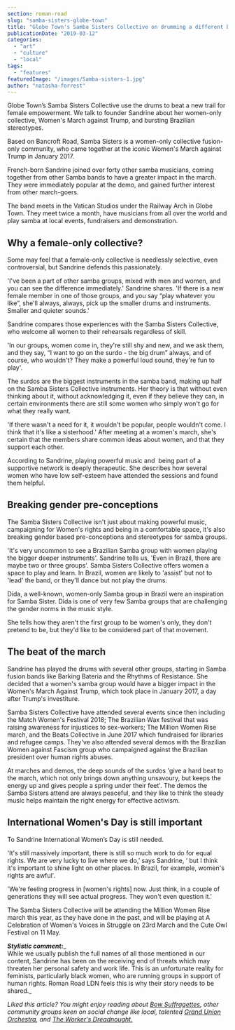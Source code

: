 ```yaml
---
section: roman-road
slug: "samba-sisters-globe-town"
title: "Globe Town's Samba Sisters Collective on drumming a different beat"
publicationDate: "2019-03-12"
categories: 
  - "art"
  - "culture"
  - "local"
tags: 
  - "features"
featuredImage: "/images/Samba-sisters-1.jpg"
author: "natasha-forrest"
---
```


Globe Town’s Samba Sisters Collective use the drums to beat a new trail for female empowerment. We talk to founder Sandrine about her women-only collective, Women's March against Trump, and bursting Brazilian stereotypes.

Based on Bancroft Road, Samba Sisters is a women-only collective fusion-only community, who came together at the iconic Women's March against Trump in January 2017.

French-born Sandrine joined over forty other samba musicians, coming together from other Samba bands to have a greater impact in the march. They were immediately popular at the demo, and gained further interest from other march-goers.

The band meets in the Vatican Studios under the Railway Arch in Globe Town. They meet twice a month, have musicians from all over the world and play samba at local events, fundraisers and demonstration.

## Why a female-only collective?

Some may feel that a female-only collective is needlessly selective, even controversial, but Sandrine defends this passionately.

'I've been a part of other samba groups, mixed with men and women, and you can see the difference immediately.' Sandrine shares. 'If there is a new female member in one of those groups, and you say “play whatever you like”, she'll always, always, pick up the smaller drums and instruments. Smaller and quieter sounds.'

Sandrine compares those experiences with the Samba Sisters Collective, who welcome all women to their rehearsals regardless of skill.

'In our groups, women come in, they're still shy and new, and we ask them, and they say, “I want to go on the surdo - the big drum” always, and of course, who wouldn't? They make a powerful loud sound, they're fun to play'.

The surdos are the biggest instruments in the samba band, making up half on the Samba Sisters Collective instruments. Her theory is that without even thinking about it, without acknowledging it, even if they believe they can, in certain environments there are still some women who simply won't go for what they really want.

'If there wasn't a need for it, it wouldn't be popular, people wouldn't come. I think that it's like a sisterhood.' After meeting at a women's march, she's certain that the members share common ideas about women, and that they support each other.

According to Sandrine, playing powerful music and  being part of a supportive network is deeply therapeutic. She describes how several women who have low self-esteem have attended the sessions and found them helpful.

## Breaking gender pre-conceptions

The Samba Sisters Collective isn't just about making powerful music, campaigning for Women's rights and being in a comfortable space, it's also breaking gender based pre-conceptions and stereotypes for samba groups.

'It's very uncommon to see a Brazilian Samba group with women playing the bigger deeper instruments'. Sandrine tells us, 'Even in Brazil, there are maybe two or three groups'. Samba Sisters Collective offers women a space to play and learn. In Brazil, women are likely to 'assist' but not to 'lead' the band, or they'll dance but not play the drums.

Dida, a well-known, women-only Samba group in Brazil were an inspiration for Samba Sister. Dida is one of very few Samba groups that are challenging the gender norms in the music style.

She tells how they aren't the first group to be women's only, they don't pretend to be, but they'd like to be considered part of that movement.

## The beat of the march

Sandrine has played the drums with several other groups, starting in Samba fusion bands like Barking Bateria and the Rhythms of Resistance. She decided that a women's samba group would have a bigger impact in the Women's March Against Trump, which took place in January 2017, a day after Trump's investiture.

Samba Sisters Collective have attended several events since then including the Match Women's Festival 2018; The Brazilian Wax festival that was raising awareness for injustices to sex-workers; The Million Women Rise march, and the Beats Collective in June 2017 which fundraised for libraries and refugee camps. They've also attended several demos with the Brazilian Women against Fascism group who campaigned against the Brazilian president over human rights abuses.

At marches and demos, the deep sounds of the surdos 'give a hard beat to the march, which not only brings down anything unsavoury, but keeps the energy up and gives people a spring under their feet'. The demos the Samba Sisters attend are always peaceful, and they like to think the steady music helps maintain the right energy for effective activism.

## International Women's Day is still important

To Sandrine International Women’s Day is still needed.

'It's still massively important, there is still so much work to do for equal rights. We are very lucky to live where we do,’ says Sandrine, ‘ but I think it's important to shine light on other places. In Brazil, for example, women's rights are awful'.

'We're feeling progress in \[women's rights\] now. Just think, in a couple of generations they will see actual progress. They won't even question it.'

The Samba Sisters Collective will be attending the Million Women Rise march this year, as they have done in the past, and will be playing at A Celebration of Women's Voices in Struggle on 23rd March and the Cute Owl Festival on 11 May.

**_Stylistic comment:_**_  
While we usually publish the full names of all those mentioned in our content, Sandrine has been on the receiving end of threats which may threaten her personal safety and work life. This is an unfortunate reality for feminists, particularly black women, who are running groups in support of human rights. Roman Road LDN feels this is why their story needs to be shared._

_Liked this article? You might enjoy reading about_ [_Bow Suffragettes_](https://romanroadlondon.com/bows-suffragette-secrets-sylvia-pankhurst-east-end-suffrage/)_, other community groups keen on social change like local, talented_ [_Grand Union Orchestra_](https://romanroadlondon.com/grand-union-orchestra-bethnal-green/)_, and_ [_The Worker's Dreadnought._](https://romanroadlondon.com/sylvia-pankhurst-womens-workers-dreadnought-newspaper-bow/)


